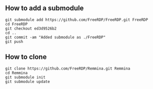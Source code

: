 ## How to add a submodule 

```
git submodule add https://github.com/FreeRDP/FreeRDP.git FreeRDP
cd FreeRDP
git checkout ed3d9526b2
cd ..   
git commit -am "Added submodule as ./FreeRDP"  
git push
```

## How to clone
```
git clone https://github.com/FreeRDP/Remmina.git Remmina
cd Remmina
git submodule init
git submodule update
```